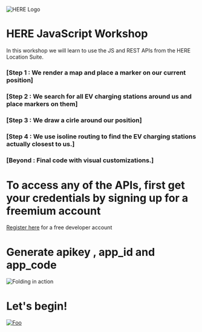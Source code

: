 ![HERE Logo](https://github.com/kuberaspeaking/Shruti-JS-workshop/blob/master/img/HERE_Logo_2016_POS_sRGB200X183.jpg) 
# HERE JavaScript Workshop 
In this workshop we will learn to use the JS and REST APIs from the HERE Location Suite.

### [Step 1 : We render a map and place a marker on our current position]
### [Step 2 : We search for all EV charging stations around us and place markers on them]
### [Step 3 : We draw a cirle around our position]
### [Step 4 : We use isoline routing to find the EV charging stations actually closest to us.]
### [Beyond : Final code with visual customizations.]

# To access any of the APIs, first get your credentials by signing up for a freemium account

[Register here](http://developer.here.com/events/js-workshop-shruti) for a free developer account</br>
# Generate apikey , app_id and app_code
![Folding in action](https://github.com/kuberaspeaking/Shruti-JS-workshop/blob/master/img/register.gif)

# Let's begin!

[![Foo](https://github.com/kuberaspeaking/Shruti-JS-workshop/blob/master/img/s1.png)](https://github.com/kuberaspeaking/Shruti-JS-workshop/blob/master/Step1.md) 






